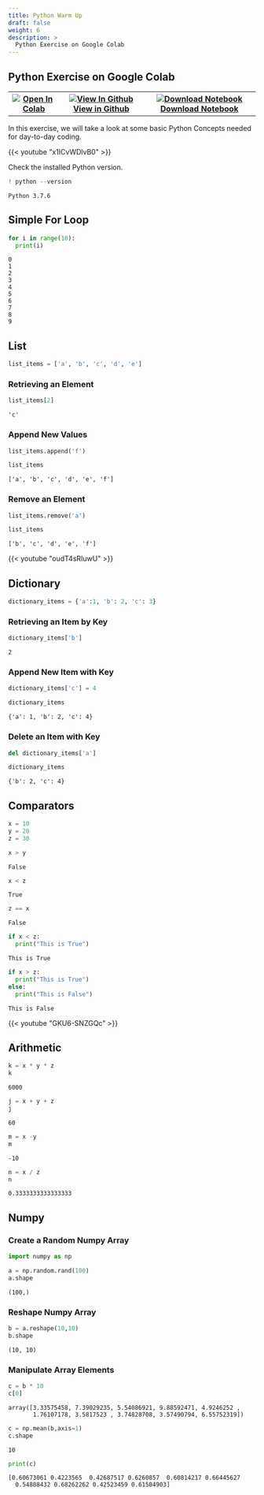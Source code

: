 ```yaml
---
title: Python Warm Up
draft: false
weight: 6
description: >
  Python Exercise on Google Colab
---
```


## Python Exercise on Google Colab

<div class="aside">
  <table style="width:100%">
  <tr>
    <th><a href="https://colab.research.google.com/github/cybertraining-dsc/cybertraining-dsc.github.io/blob/master/content/en/modules/notebooks/google_colab_mnist_example.ipynb\" target="_parent"><img src="https://colab.research.google.com/assets/colab-badge.svg" alt="Open In Colab"/></a></th>    
    <th><a href="https://github.com/cybertraining-dsc/cybertraining-dsc.github.io/blob/master/content/en/modules/notebooks/google_colab_mnist_example.ipynb" target="_parent"><img src="https://www.tensorflow.org/images/GitHub-Mark-32px.png" alt="View In Github"/>View in Github</a></th>
    <th><a href="https://raw.githubusercontent.com/cybertraining-dsc/cybertraining-dsc.github.io/master/content/en/modules/notebooks/google_colab_mnist_example.ipynb\" target="_parent"><img src="https://www.tensorflow.org/images/download_logo_32px.png" alt="Download Notebook"/>Download Notebook</a></th>
  </tr>
</table>  
</div>


In this exercise, we will take a look at some basic Python Concepts needed for
day-to-day coding. 

{{< youtube "x1ICvWDlvB0" >}}

Check the installed Python version.


```python
! python --version
```

    Python 3.7.6


## Simple For Loop


```python
for i in range(10):
  print(i)
```

    0
    1
    2
    3
    4
    5
    6
    7
    8
    9


## List


```python
list_items = ['a', 'b', 'c', 'd', 'e']
```

### Retrieving an Element


```python
list_items[2]
```




    'c'



### Append New Values


```python
list_items.append('f')
```


```python
list_items
```




    ['a', 'b', 'c', 'd', 'e', 'f']



### Remove an Element


```python
list_items.remove('a')
```


```python
list_items
```




    ['b', 'c', 'd', 'e', 'f']


{{< youtube "oudT4sRIuwU" >}}


## Dictionary


```python
dictionary_items = {'a':1, 'b': 2, 'c': 3}
```

### Retrieving an Item by Key


```python
dictionary_items['b']
```




    2



### Append New Item with Key


```python
dictionary_items['c'] = 4
```


```python
dictionary_items
```




    {'a': 1, 'b': 2, 'c': 4}



### Delete an Item with Key


```python
del dictionary_items['a'] 
```


```python
dictionary_items
```




    {'b': 2, 'c': 4}



## Comparators


```python
x = 10
y = 20 
z = 30
```


```python
x > y 
```




    False




```python
x < z
```




    True




```python
z == x
```




    False




```python
if x < z:
  print("This is True")
```

    This is True



```python
if x > z:
  print("This is True")
else:
  print("This is False")  
```

    This is False


{{< youtube "GKU6-SNZGQc" >}}

## Arithmetic


```python
k = x * y * z
k
```




    6000




```python
j = x + y + z
j
```




    60




```python
m = x -y 
m
```




    -10






```python
n = x / z
n
```




    0.3333333333333333



## Numpy

### Create a Random Numpy Array 


```python
import numpy as np
```


```python
a = np.random.rand(100)
a.shape
```




    (100,)



### Reshape Numpy Array


```python
b = a.reshape(10,10)
b.shape
```




    (10, 10)


### Manipulate Array Elements


```python
c = b * 10
c[0]
```




    array([3.33575458, 7.39029235, 5.54086921, 9.88592471, 4.9246252 ,
           1.76107178, 3.5817523 , 3.74828708, 3.57490794, 6.55752319])




```python
c = np.mean(b,axis=1)
c.shape
```




    10





```python
print(c)
```




    [0.60673061 0.4223565  0.42687517 0.6260857  0.60814217 0.66445627 
      0.54888432 0.68262262 0.42523459 0.61504903]

